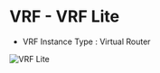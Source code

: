 # VRF - VRF Lite
- VRF Instance Type : Virtual Router

![VRF Lite](https://github.com/jnpr-jp-crdc/CN2/blob/main/Docs/Images/VirtualNetwork.png)

